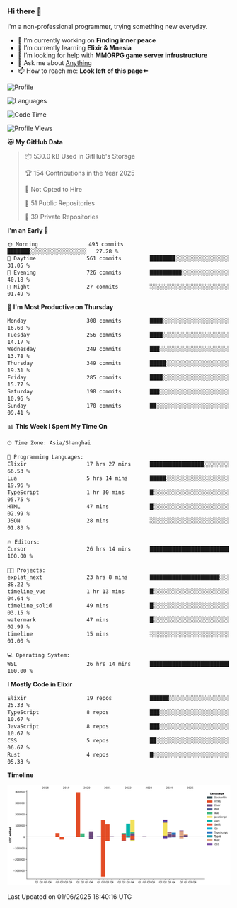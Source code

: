 ### Hi there 👋

I'm a non-professional programmer, trying something new everyday.

<!--
**dyzdyz010/dyzdyz010** is a ✨ _special_ ✨ repository because its `README.md` (this file) appears on your GitHub profile.
-->

- 🔭 I’m currently working on **Finding inner peace**
- 🌱 I’m currently learning **Elixir & Mnesia**
- 🤔 I’m looking for help with **MMORPG game server infrustructure**
- 💬 Ask me about [Anything](https://github.com/dyzdyz010/dyzdyz010/issues)
- 📫 How to reach me: **Look left of this page⬅️**

<!-- - 👯 I’m looking to collaborate on
- 😄 Pronouns: ...
- ⚡ Fun fact: ...
 -->
 
![Profile](https://github-readme-stats.vercel.app/api?username=dyzdyz010&count_private=true&show_icons=true&theme=dracula)

![Languages](https://github-readme-stats.vercel.app/api/top-langs/?username=dyzdyz010&layout=compact&theme=dracula)

<!--START_SECTION:waka-->
![Code Time](http://img.shields.io/badge/Code%20Time-2%2C017%20hrs%2044%20mins-blue)

![Profile Views](http://img.shields.io/badge/Profile%20Views-0-blue)

**🐱 My GitHub Data** 

> 📦 530.0 kB Used in GitHub's Storage 
 > 
> 🏆 154 Contributions in the Year 2025
 > 
> 🚫 Not Opted to Hire
 > 
> 📜 51 Public Repositories 
 > 
> 🔑 39 Private Repositories 
 > 
**I'm an Early 🐤** 

```text
🌞 Morning                493 commits         ███████░░░░░░░░░░░░░░░░░░   27.28 % 
🌆 Daytime                561 commits         ████████░░░░░░░░░░░░░░░░░   31.05 % 
🌃 Evening                726 commits         ██████████░░░░░░░░░░░░░░░   40.18 % 
🌙 Night                  27 commits          ░░░░░░░░░░░░░░░░░░░░░░░░░   01.49 % 
```
📅 **I'm Most Productive on Thursday** 

```text
Monday                   300 commits         ████░░░░░░░░░░░░░░░░░░░░░   16.60 % 
Tuesday                  256 commits         ████░░░░░░░░░░░░░░░░░░░░░   14.17 % 
Wednesday                249 commits         ███░░░░░░░░░░░░░░░░░░░░░░   13.78 % 
Thursday                 349 commits         █████░░░░░░░░░░░░░░░░░░░░   19.31 % 
Friday                   285 commits         ████░░░░░░░░░░░░░░░░░░░░░   15.77 % 
Saturday                 198 commits         ███░░░░░░░░░░░░░░░░░░░░░░   10.96 % 
Sunday                   170 commits         ██░░░░░░░░░░░░░░░░░░░░░░░   09.41 % 
```


📊 **This Week I Spent My Time On** 

```text
🕑︎ Time Zone: Asia/Shanghai

💬 Programming Languages: 
Elixir                   17 hrs 27 mins      █████████████████░░░░░░░░   66.53 % 
Lua                      5 hrs 14 mins       █████░░░░░░░░░░░░░░░░░░░░   19.96 % 
TypeScript               1 hr 30 mins        █░░░░░░░░░░░░░░░░░░░░░░░░   05.75 % 
HTML                     47 mins             █░░░░░░░░░░░░░░░░░░░░░░░░   02.99 % 
JSON                     28 mins             ░░░░░░░░░░░░░░░░░░░░░░░░░   01.83 % 

🔥 Editors: 
Cursor                   26 hrs 14 mins      █████████████████████████   100.00 % 

🐱‍💻 Projects: 
explat_next              23 hrs 8 mins       ██████████████████████░░░   88.22 % 
timeline_vue             1 hr 13 mins        █░░░░░░░░░░░░░░░░░░░░░░░░   04.64 % 
timeline_solid           49 mins             █░░░░░░░░░░░░░░░░░░░░░░░░   03.15 % 
watermark                47 mins             █░░░░░░░░░░░░░░░░░░░░░░░░   02.99 % 
timeline                 15 mins             ░░░░░░░░░░░░░░░░░░░░░░░░░   01.00 % 

💻 Operating System: 
WSL                      26 hrs 14 mins      █████████████████████████   100.00 % 
```

**I Mostly Code in Elixir** 

```text
Elixir                   19 repos            ██████░░░░░░░░░░░░░░░░░░░   25.33 % 
TypeScript               8 repos             ███░░░░░░░░░░░░░░░░░░░░░░   10.67 % 
JavaScript               8 repos             ███░░░░░░░░░░░░░░░░░░░░░░   10.67 % 
CSS                      5 repos             ██░░░░░░░░░░░░░░░░░░░░░░░   06.67 % 
Rust                     4 repos             █░░░░░░░░░░░░░░░░░░░░░░░░   05.33 % 
```



**Timeline**

![Lines of Code chart](https://raw.githubusercontent.com/dyzdyz010/dyzdyz010/master/assets/bar_graph.png)


 Last Updated on 01/06/2025 18:40:16 UTC
<!--END_SECTION:waka-->
